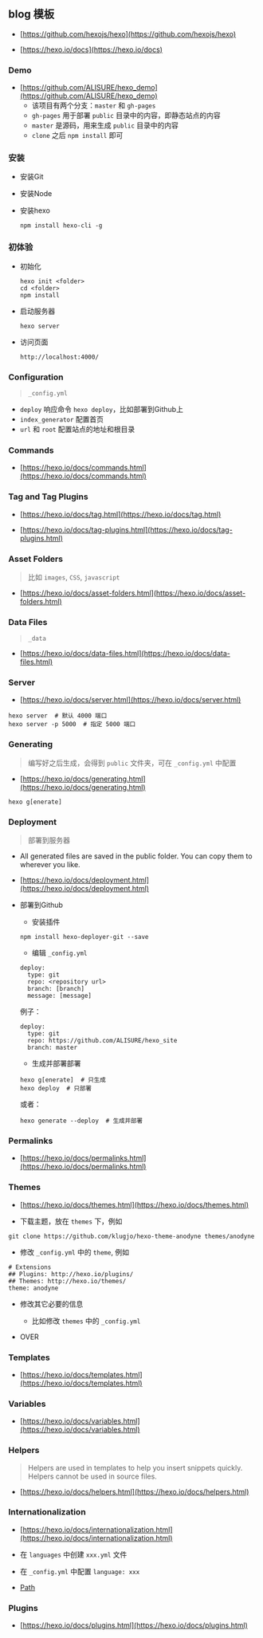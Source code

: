## blog 模板

* [https://github.com/hexojs/hexo](https://github.com/hexojs/hexo)

* [https://hexo.io/docs](https://hexo.io/docs)


### Demo

* [https://github.com/ALISURE/hexo_demo](https://github.com/ALISURE/hexo_demo)
    * 该项目有两个分支：`master` 和 `gh-pages`
    * `gh-pages` 用于部署 `public` 目录中的内容，即静态站点的内容
    * `master` 是源码，用来生成 `public` 目录中的内容
    * `clone` 之后 `npm install` 即可
    

### 安装

* 安装Git

* 安装Node

* 安装hexo
    ```
    npm install hexo-cli -g
    ```
    

### 初体验

* 初始化
    ```
    hexo init <folder>
    cd <folder>
    npm install
    ```

* 启动服务器
    ```
    hexo server
    ```

* 访问页面
    ```
    http://localhost:4000/
    ```


### Configuration

> `_config.yml`

* `deploy` 响应命令 `hexo deploy`，比如部署到Github上
* `index_generator` 配置首页
* `url` 和 `root` 配置站点的地址和根目录


### Commands

* [https://hexo.io/docs/commands.html](https://hexo.io/docs/commands.html)


### Tag and Tag Plugins

* [https://hexo.io/docs/tag.html](https://hexo.io/docs/tag.html)

* [https://hexo.io/docs/tag-plugins.html](https://hexo.io/docs/tag-plugins.html)


### Asset Folders
> 比如 `images`, `CSS`, `javascript`

* [https://hexo.io/docs/asset-folders.html](https://hexo.io/docs/asset-folders.html)


### Data Files
> `_data`

* [https://hexo.io/docs/data-files.html](https://hexo.io/docs/data-files.html)


### Server

* [https://hexo.io/docs/server.html](https://hexo.io/docs/server.html)
```
hexo server  # 默认 4000 端口
hexo server -p 5000  # 指定 5000 端口
```

### Generating

> 编写好之后生成，会得到 `public` 文件夹，可在 `_config.yml` 中配置

* [https://hexo.io/docs/generating.html](https://hexo.io/docs/generating.html)
```
hexo g[enerate]
```


### Deployment

> 部署到服务器

* All generated files are saved in the public folder. 
You can copy them to wherever you like.

* [https://hexo.io/docs/deployment.html](https://hexo.io/docs/deployment.html)

* 部署到Github

    * 安装插件
    ```
    npm install hexo-deployer-git --save
    ```
    
    * 编辑 `_config.yml`
    ```
    deploy:
      type: git
      repo: <repository url>
      branch: [branch]
      message: [message]
    ```
    例子：
    ```
    deploy:
      type: git
      repo: https://github.com/ALISURE/hexo_site
      branch: master
    ```
    
    * 生成并部署部署
    ```
    hexo g[enerate]  # 只生成
    hexo deploy  # 只部署
    ```
    或者：
    ```
    hexo generate --deploy  # 生成并部署
    ```


### Permalinks

* [https://hexo.io/docs/permalinks.html](https://hexo.io/docs/permalinks.html)


### Themes

* [https://hexo.io/docs/themes.html](https://hexo.io/docs/themes.html)

* 下载主题，放在 `themes` 下，例如
```
git clone https://github.com/klugjo/hexo-theme-anodyne themes/anodyne
```

* 修改 `_config.yml` 中的 `theme`, 例如
```
# Extensions
## Plugins: http://hexo.io/plugins/
## Themes: http://hexo.io/themes/
theme: anodyne
```

* 修改其它必要的信息
    * 比如修改 `themes` 中的 `_config.yml`

* OVER


### Templates

* [https://hexo.io/docs/templates.html](https://hexo.io/docs/templates.html)


### Variables

* [https://hexo.io/docs/variables.html](https://hexo.io/docs/variables.html)


### Helpers

> Helpers are used in templates to help you insert snippets quickly. 
Helpers cannot be used in source files.

* [https://hexo.io/docs/helpers.html](https://hexo.io/docs/helpers.html)


### Internationalization 

* [https://hexo.io/docs/internationalization.html](https://hexo.io/docs/internationalization.html)

* 在 `languages` 中创建 `xxx.yml` 文件

* 在 `_config.yml` 中配置 `language: xxx`

* [Path](https://hexo.io/docs/internationalization.html#Path)


### Plugins

* [https://hexo.io/docs/plugins.html](https://hexo.io/docs/plugins.html)
